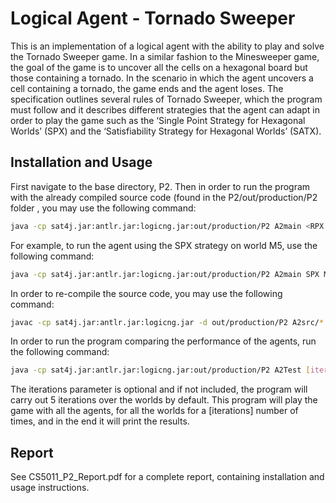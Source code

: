 # Logical Agent - Tornado Sweeper

This is an implementation of a logical agent with the ability to play and solve the Tornado Sweeper game. In a similar fashion to the Minesweeper game, the goal of the game is to uncover all the cells on a hexagonal board but those containing a tornado. In the scenario in which the agent uncovers a cell containing a tornado, the game ends and the agent loses. The specification outlines several rules of Tornado Sweeper, which the program must follow and it describes different strategies that the agent can adapt in order to play the game such as the ‘Single Point Strategy for Hexagonal Worlds’ (SPX) and the ‘Satisfiability Strategy for Hexagonal Worlds’ (SATX).

## Installation and Usage

First navigate to the base directory, P2. Then in order to run the program with the already compiled source code (found in the P2/out/production/P2 folder , you may use the following command:

```bash
java -cp sat4j.jar:antlr.jar:logicng.jar:out/production/P2 A2main <RPX|SPX|SATX> <ID>
```
For example, to run the agent using the SPX strategy on world M5, use the following command:

```bash
java -cp sat4j.jar:antlr.jar:logicng.jar:out/production/P2 A2main SPX M5
```

In order to re-compile the source code, you may use the following command:

```bash
javac -cp sat4j.jar:antlr.jar:logicng.jar -d out/production/P2 A2src/*.java
```
In order to run the program comparing the performance of the agents, run the following command:

```bash
java -cp sat4j.jar:antlr.jar:logicng.jar:out/production/P2 A2Test [iterations]
```
The iterations parameter is optional and if not included, the program will carry out 5 iterations over the worlds by default. This program will play the game with all the agents, for all the worlds for a [iterations] number of times, and in the end it will print the results. 

## Report

See CS5011_P2_Report.pdf for a complete report, containing installation and usage instructions.
